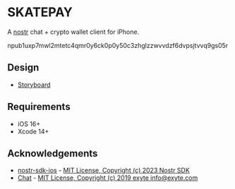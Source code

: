 # SKATEPAY

A [nostr][nostr] chat + crypto wallet client for iPhone. 

[nostr]: https://github.com/fiatjaf/nostr

npub1uxp7mwl2mtetc4qmr0y6ck0p0y50c3zhglzzwvvdzf6dvpsjtvvq9gs05r

## Design
- [Storyboard](https://www.figma.com/design/lqDGXZPk1snAz2jUFeYAXj/skatepay.chat?node-id=0-1&t=prSWSvVwsbe0B26W-1)

## Requirements

* iOS 16+
* Xcode 14+

## Acknowledgements
- [nostr-sdk-ios](https://github.com/nostr-sdk/nostr-sdk-ios) - [MIT License, Copyright (c) 2023 Nostr SDK](https://github.com/nostr-sdk/nostr-sdk-ios/blob/main/LICENSE)
- [Chat](https://github.com/exyte/Chat) - [MIT License, Copyright (c) 2019 exyte <info@exyte.com>](https://github.com/exyte/Chat/blob/main/LICENSE)

